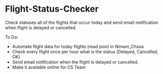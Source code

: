 # Flight-Status-Checker
Check statuses all of the flights that occur today and send email notification when flight is delayed or cancelled.

To Do:
- Automate flight data for today flights (read json) in Nimam_Chasa
- Check every flight once per hour what is the status (Delayed, Cancelled, OK)
- Send email notification when the flight is delayed or cancelled.
- Make it available online for CS Team
